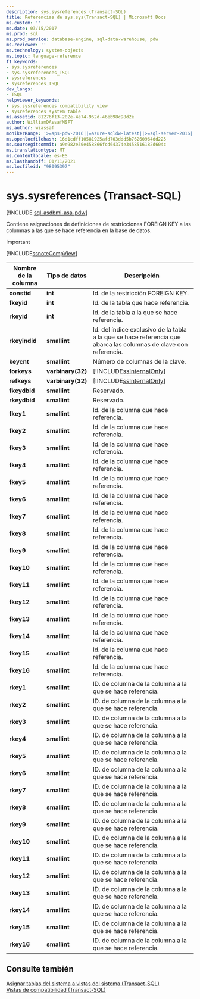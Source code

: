 ```yaml
---
description: sys.sysreferences (Transact-SQL)
title: Referencias de sys.sys(Transact-SQL) | Microsoft Docs
ms.custom: ''
ms.date: 03/15/2017
ms.prod: sql
ms.prod_service: database-engine, sql-data-warehouse, pdw
ms.reviewer: ''
ms.technology: system-objects
ms.topic: language-reference
f1_keywords:
- sys.sysreferences
- sys.sysreferences_TSQL
- sysreferences
- sysreferences_TSQL
dev_langs:
- TSQL
helpviewer_keywords:
- sys.sysreferences compatibility view
- sysreferences system table
ms.assetid: 81276f13-202e-4e74-962d-46eb98c98d2e
author: WilliamDAssafMSFT
ms.author: wiassaf
monikerRange: '>=aps-pdw-2016||=azure-sqldw-latest||>=sql-server-2016||>=sql-server-linux-2017||=azuresqldb-mi-current'
ms.openlocfilehash: 16d1cdff10581925afd703ddd5b76260964dd225
ms.sourcegitcommit: a9e982e30e458866fcd64374e3458516182d604c
ms.translationtype: MT
ms.contentlocale: es-ES
ms.lasthandoff: 01/11/2021
ms.locfileid: "98095397"
---
```

# <a name="syssysreferences-transact-sql"></a>sys.sysreferences (Transact-SQL)
[!INCLUDE [sql-asdbmi-asa-pdw](../../includes/applies-to-version/sql-asdbmi-asa-pdw.md)]

  Contiene asignaciones de definiciones de restricciones FOREIGN KEY a las columnas a las que se hace referencia en la base de datos.  
  
> [!IMPORTANT]  
>  [!INCLUDE[ssnoteCompView](../../includes/ssnotecompview-md.md)]  
  
|Nombre de la columna|Tipo de datos|Descripción|  
|-----------------|---------------|-----------------|  
|**constid**|**int**|Id. de la restricción FOREIGN KEY.|  
|**fkeyid**|**int**|Id. de la tabla que hace referencia.|  
|**rkeyid**|**int**|Id. de la tabla a la que se hace referencia.|  
|**rkeyindid**|**smallint**|Id. del índice exclusivo de la tabla a la que se hace referencia que abarca las columnas de clave con referencia.|  
|**keycnt**|**smallint**|Número de columnas de la clave.|  
|**forkeys**|**varbinary(32)**|[!INCLUDE[ssInternalOnly](../../includes/ssinternalonly-md.md)]|  
|**refkeys**|**varbinary(32)**|[!INCLUDE[ssInternalOnly](../../includes/ssinternalonly-md.md)]|  
|**fkeydbid**|**smallint**|Reservado.|  
|**rkeydbid**|**smallint**|Reservado.|  
|**fkey1**|**smallint**|Id. de la columna que hace referencia.|  
|**fkey2**|**smallint**|Id. de la columna que hace referencia.|  
|**fkey3**|**smallint**|Id. de la columna que hace referencia.|  
|**fkey4**|**smallint**|Id. de la columna que hace referencia.|  
|**fkey5**|**smallint**|Id. de la columna que hace referencia.|  
|**fkey6**|**smallint**|Id. de la columna que hace referencia.|  
|**fkey7**|**smallint**|Id. de la columna que hace referencia.|  
|**fkey8**|**smallint**|Id. de la columna que hace referencia.|  
|**fkey9**|**smallint**|Id. de la columna que hace referencia.|  
|**fkey10**|**smallint**|Id. de la columna que hace referencia.|  
|**fkey11**|**smallint**|Id. de la columna que hace referencia.|  
|**fkey12**|**smallint**|Id. de la columna que hace referencia.|  
|**fkey13**|**smallint**|Id. de la columna que hace referencia.|  
|**fkey14**|**smallint**|Id. de la columna que hace referencia.|  
|**fkey15**|**smallint**|Id. de la columna que hace referencia.|  
|**fkey16**|**smallint**|Id. de la columna que hace referencia.|  
|**rkey1**|**smallint**|ID. de columna de la columna a la que se hace referencia.|  
|**rkey2**|**smallint**|ID. de columna de la columna a la que se hace referencia.|  
|**rkey3**|**smallint**|ID. de columna de la columna a la que se hace referencia.|  
|**rkey4**|**smallint**|ID. de columna de la columna a la que se hace referencia.|  
|**rkey5**|**smallint**|ID. de columna de la columna a la que se hace referencia.|  
|**rkey6**|**smallint**|ID. de columna de la columna a la que se hace referencia.|  
|**rkey7**|**smallint**|ID. de columna de la columna a la que se hace referencia.|  
|**rkey8**|**smallint**|ID. de columna de la columna a la que se hace referencia.|  
|**rkey9**|**smallint**|ID. de columna de la columna a la que se hace referencia.|  
|**rkey10**|**smallint**|ID. de columna de la columna a la que se hace referencia.|  
|**rkey11**|**smallint**|ID. de columna de la columna a la que se hace referencia.|  
|**rkey12**|**smallint**|ID. de columna de la columna a la que se hace referencia.|  
|**rkey13**|**smallint**|ID. de columna de la columna a la que se hace referencia.|  
|**rkey14**|**smallint**|ID. de columna de la columna a la que se hace referencia.|  
|**rkey15**|**smallint**|ID. de columna de la columna a la que se hace referencia.|  
|**rkey16**|**smallint**|ID. de columna de la columna a la que se hace referencia.|  
  
## <a name="see-also"></a>Consulte también  
 [Asignar tablas del sistema a vistas del sistema &#40;Transact-SQL&#41;](../../relational-databases/system-tables/mapping-system-tables-to-system-views-transact-sql.md)   
 [Vistas de compatibilidad &#40;Transact-SQL&#41;](~/relational-databases/system-compatibility-views/system-compatibility-views-transact-sql.md)  
  
  
